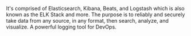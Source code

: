 It's comprised of Elasticsearch, Kibana, Beats, and Logstash which is also known as the ELK Stack and more.
The purpose is to reliably and securely take data from any source, in any format, then search, analyze, and visualize.
A powerful logging tool for DevOps.